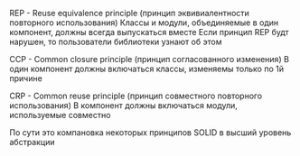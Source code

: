 REP - Reuse equivalence principle (принцип эквивиалентности повторного использования)
	Классы и модули, объединяемые в один компонент, должны всегда выпускаться вместе
	Если принцип REP будт нарушен, то пользователи библиотеки узнают об этом

CCP - Common closure principle (принцип согласованного изменения)
	В один компонент должны включаться классы, изменяемы только по 1й причине

CRP - Common reuse principle (принцип совместного повторного использования)
	В компонент должны включаться модули, используемые совместно

По сути это компановка некоторых принципов SOLID в высший уровень абстракции